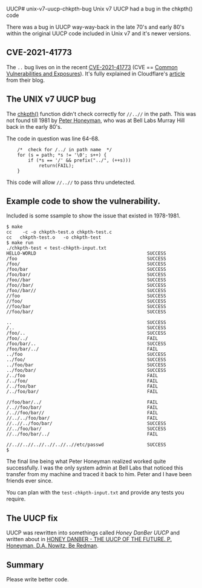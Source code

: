 UUCP# unix-v7-uucp-chkpth-bug
Unix v7 UUCP had a bug in the chkpth() code

There was a bug in UUCP way-way-back in the late 70's and early 80's within the original UUCP code included in Unix v7 and it's newer versions.

## CVE-2021-41773
 
The `..` bug lives on in the recent [CVE-2021-41773](https://nvd.nist.gov/vuln/detail/CVE-2021-41773) (CVE == [Common Vulnerabilities and Exposures](https://en.wikipedia.org/wiki/Common_Vulnerabilities_and_Exposures)).
It's fully explained in Cloudflare's [article](https://blog.cloudflare.com/helping-apache-servers-stay-safe-from-zero-day-path-traversal-attacks/) from their blog.

## The UNIX v7 UUCP bug

The [chkpth()](https://github.com/v7unix/v7unix/blob/master/v7/usr/src/cmd/uucp/chkpth.c) function didn't check correctly for `//..//` in the path. This was not found till 1981 by [Peter Honeyman](https://eecs.engin.umich.edu/people/honeyman-peter/), who was at Bell Labs Murray Hill back in the early 80's.

The code in question was line 64-68.
```
	/*  check for /../ in path name  */
	for (s = path; *s != '\0'; s++) {
		if (*s == '/' && prefix("../", (++s)))
			return(FAIL);
	}
```

This code will allow `//..//` to pass thru undetected.

## Example code to show the vulnerability.

Included is some ssample to show the issue that existed in 1978-1981.

```
$ make 
cc    -c -o chkpth-test.o chkpth-test.c
cc   chkpth-test.o   -o chkpth-test
$ make run
./chkpth-test < test-chkpth-input.txt
HELLO-WORLD                                       	SUCCESS
/foo                                              	SUCCESS
/foo/                                             	SUCCESS
/foo/bar                                          	SUCCESS
/foo/bar/                                         	SUCCESS
/foo//bar                                         	SUCCESS
/foo//bar/                                        	SUCCESS
/foo//bar//                                       	SUCCESS
//foo                                             	SUCCESS
//foo/                                            	SUCCESS
//foo/bar                                         	SUCCESS
//foo/bar/                                        	SUCCESS

..                                                	SUCCESS
/..                                               	SUCCESS
/foo/..                                           	SUCCESS
/foo/../                                          	FAIL
/foo/bar/..                                       	SUCCESS
/foo/bar/../                                      	FAIL
../foo                                            	SUCCESS
../foo/                                           	SUCCESS
../foo/bar                                        	SUCCESS
../foo/bar/                                       	SUCCESS
/../foo                                           	FAIL
/../foo/                                          	FAIL
/../foo/bar                                       	FAIL
/../foo/bar/                                      	FAIL

//foo/bar/../                                     	FAIL
/..//foo/bar/                                     	FAIL
/..//foo/bar//                                    	FAIL
//../../foo/bar/                                  	FAIL
//..//../foo/bar/                                 	SUCCESS
//../foo/bar/                                     	SUCCESS
//../foo/bar/../                                  	FAIL

//..//..//..//..//..//..//etc/passwd              	SUCCESS
$
```

The final line being what Peter Honeyman realized worked quite successfully. I was the only system admin at Bell Labs that noticed this transfer from my machine and traced it back to him. Peter and I have been friends ever since.

You can plan with the `test-chkpth-input.txt` and provide any tests you require.

## The UUCP fix

UUCP was rewritten into somethings called _Honey DanBer UUCP_ and written about in [HONEY DANBER - THE UUCP OF THE FUTURE.  P. Honeyman, D.A. Nowitz, Be Redman](https://www.bell-labs.com/institute/publications/bl8491475/).

## Summary

Please write better code.
